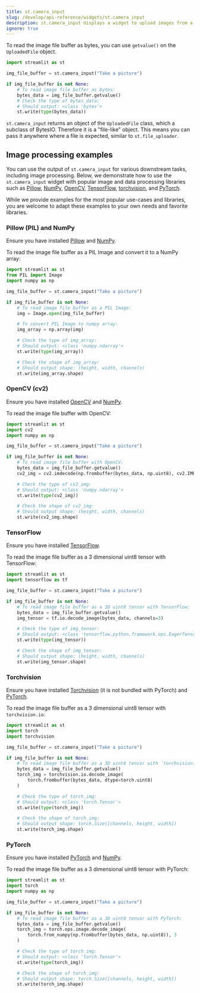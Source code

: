 ```yaml
---
title: st.camera_input
slug: /develop/api-reference/widgets/st.camera_input
description: st.camera_input displays a widget to upload images from a camera
ignore: true
---
```


<Autofunction function="streamlit.camera_input" />

To read the image file buffer as bytes, you can use `getvalue()` on the `UploadedFile` object.

```python
import streamlit as st

img_file_buffer = st.camera_input("Take a picture")

if img_file_buffer is not None:
    # To read image file buffer as bytes:
    bytes_data = img_file_buffer.getvalue()
    # Check the type of bytes_data:
    # Should output: <class 'bytes'>
    st.write(type(bytes_data))
```

<Important>

`st.camera_input` returns an object of the `UploadedFile` class, which a subclass of BytesIO. Therefore it is a "file-like" object. This means you can pass it anywhere where a file is expected, similar to `st.file_uploader`.

</Important>

## Image processing examples

You can use the output of `st.camera_input` for various downstream tasks, including image processing. Below, we demonstrate how to use the `st.camera_input` widget with popular image and data processing libraries such as [Pillow](https://pillow.readthedocs.io/en/stable/installation.html), [NumPy](https://numpy.org/), [OpenCV](https://pypi.org/project/opencv-python-headless/), [TensorFlow](https://www.tensorflow.org/), [torchvision](https://pytorch.org/vision/stable/index.html), and [PyTorch](https://pytorch.org/).

While we provide examples for the most popular use-cases and libraries, you are welcome to adapt these examples to your own needs and favorite libraries.

### Pillow (PIL) and NumPy

Ensure you have installed [Pillow](https://pillow.readthedocs.io/en/stable/installation.html) and [NumPy](https://numpy.org/).

To read the image file buffer as a PIL Image and convert it to a NumPy array:

```python
import streamlit as st
from PIL import Image
import numpy as np

img_file_buffer = st.camera_input("Take a picture")

if img_file_buffer is not None:
    # To read image file buffer as a PIL Image:
    img = Image.open(img_file_buffer)

    # To convert PIL Image to numpy array:
    img_array = np.array(img)

    # Check the type of img_array:
    # Should output: <class 'numpy.ndarray'>
    st.write(type(img_array))

    # Check the shape of img_array:
    # Should output shape: (height, width, channels)
    st.write(img_array.shape)
```

### OpenCV (cv2)

Ensure you have installed [OpenCV](https://pypi.org/project/opencv-python-headless/) and [NumPy](https://numpy.org/).

To read the image file buffer with OpenCV:

```python
import streamlit as st
import cv2
import numpy as np

img_file_buffer = st.camera_input("Take a picture")

if img_file_buffer is not None:
    # To read image file buffer with OpenCV:
    bytes_data = img_file_buffer.getvalue()
    cv2_img = cv2.imdecode(np.frombuffer(bytes_data, np.uint8), cv2.IMREAD_COLOR)

    # Check the type of cv2_img:
    # Should output: <class 'numpy.ndarray'>
    st.write(type(cv2_img))

    # Check the shape of cv2_img:
    # Should output shape: (height, width, channels)
    st.write(cv2_img.shape)
```

### TensorFlow

Ensure you have installed [TensorFlow](https://www.tensorflow.org/install/).

To read the image file buffer as a 3 dimensional uint8 tensor with TensorFlow:

```python
import streamlit as st
import tensorflow as tf

img_file_buffer = st.camera_input("Take a picture")

if img_file_buffer is not None:
    # To read image file buffer as a 3D uint8 tensor with TensorFlow:
    bytes_data = img_file_buffer.getvalue()
    img_tensor = tf.io.decode_image(bytes_data, channels=3)

    # Check the type of img_tensor:
    # Should output: <class 'tensorflow.python.framework.ops.EagerTensor'>
    st.write(type(img_tensor))

    # Check the shape of img_tensor:
    # Should output shape: (height, width, channels)
    st.write(img_tensor.shape)
```

### Torchvision

Ensure you have installed [Torchvision](https://pypi.org/project/torchvision/) (it is not bundled with PyTorch) and [PyTorch](https://pytorch.org/).

To read the image file buffer as a 3 dimensional uint8 tensor with `torchvision.io`:

```python
import streamlit as st
import torch
import torchvision

img_file_buffer = st.camera_input("Take a picture")

if img_file_buffer is not None:
    # To read image file buffer as a 3D uint8 tensor with `torchvision.io`:
    bytes_data = img_file_buffer.getvalue()
    torch_img = torchvision.io.decode_image(
        torch.frombuffer(bytes_data, dtype=torch.uint8)
    )

    # Check the type of torch_img:
    # Should output: <class 'torch.Tensor'>
    st.write(type(torch_img))

    # Check the shape of torch_img:
    # Should output shape: torch.Size([channels, height, width])
    st.write(torch_img.shape)
```

### PyTorch

Ensure you have installed [PyTorch](https://pytorch.org/) and [NumPy](https://numpy.org/).

To read the image file buffer as a 3 dimensional uint8 tensor with PyTorch:

```python
import streamlit as st
import torch
import numpy as np

img_file_buffer = st.camera_input("Take a picture")

if img_file_buffer is not None:
    # To read image file buffer as a 3D uint8 tensor with PyTorch:
    bytes_data = img_file_buffer.getvalue()
    torch_img = torch.ops.image.decode_image(
        torch.from_numpy(np.frombuffer(bytes_data, np.uint8)), 3
    )

    # Check the type of torch_img:
    # Should output: <class 'torch.Tensor'>
    st.write(type(torch_img))

    # Check the shape of torch_img:
    # Should output shape: torch.Size([channels, height, width])
    st.write(torch_img.shape)
```
